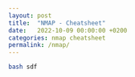 ```yaml
---
layout: post
title:  "NMAP - Cheatsheet"
date:   2022-10-09 00:00:00 +0200
categories: nmap cheatsheet
permalink: /nmap/
---
```


```bash
bash sdf
```
